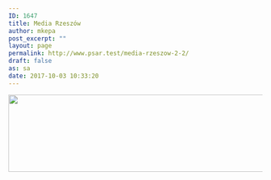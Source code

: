 ```yaml
---
ID: 1647
title: Media Rzeszów
author: mkepa
post_excerpt: ""
layout: page
permalink: http://www.psar.test/media-rzeszow-2-2/
draft: false
as: sa
date: 2017-10-03 10:33:20
---
```

<a href="http://www.psar.test/wp-content/uploads/2017/08/mediarzeszowelo.png"><img class="alignnone size-full wp-image-1672" src="http://www.psar.test/wp-content/uploads/2017/10/media-rzeszów.png" alt="" width="966" height="153" /></a>